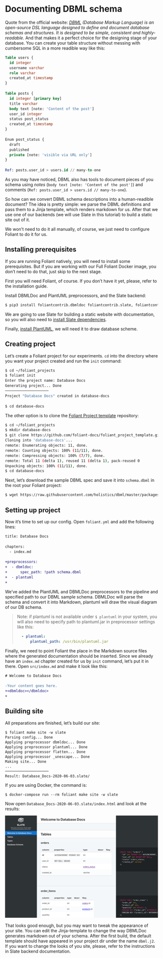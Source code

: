 # Documenting DBML schema

Quote from the official website: *[DBML](https://dbml.org/) (Database Markup Language) is an open-source DSL language designed to define and document database schemas and structures. It is designed to be simple, consistent and highly-readable.* And that makes it a perfect choice for the designing stage of your database. You can create your table structure without messing with cumbersome SQL in a more readible way like this:

```sql
Table users {
  id integer
  username varchar
  role varchar
  created_at timestamp
}

Table posts {
  id integer [primary key]
  title varchar
  body text [note: 'Content of the post']
  user_id integer
  status post_status
  created_at timestamp
}

Enum post_status {
  draft
  published
  private [note: 'visible via URL only']
}

Ref: posts.user_id > users.id // many-to-one
```

As you may have noticed, DBML also has tools to document pieces of you schema using *notes* (`body text [note: 'Content of the post']`) and comments (`Ref: posts.user_id > users.id // many-to-one`).

So how can we convert DBML schema descriptions into a human-readible document? The idea is pretty simple: we parse the DBML definitions and pass them to a Jinja template, which renders markdown for us. After that we use one of our backends (we will use <link src="../../backends/slate.md" title="Slate">Slate</link> in this tutorial) to build a static site out of it.

We won’t need to do it all manually, of course, we just need to configure Foliant to do it for us.

## Installing prerequisites

If you are running Foliant natively, you will need to install some prerequisites. But if you are working with our <link src="!path src/tutorials/docker.md" title="Using different Foliant Docker images">Full Foliant Docker image</link>, you don’t need to do that, just skip to the <link title="Creating project">next stage</link>.

First you will need Foliant, of course. If you don’t have it yet, please, refer to the <link src="../../installation.md">installation guide</link>.

Install DBMLDoc and PlantUML preprocessors, and the Slate backend:

```bash
$ pip3 install foliantcontrib.dbmldoc foliantcontrib.slate, foliantcontrib.plantuml
```

We are going to use <link src="../../backends/slate.md" title="Slate">Slate</link> for building a static website with documentation, so you will also need to [install Slate dependencies](https://github.com/slatedocs/slate/wiki/Using-Slate-Natively).

Finally, [install PlantUML](https://plantuml.com/ru/starting), we will need it to draw database scheme.

## Creating project

Let’s create a Foliant project for our experiments. `cd` into the directory where you want your project created and run the `init` command:

```bash
$ cd ~/foliant_projects
$ foliant init
Enter the project name: Database Docs
Generating project... Done
────────────────────
Project "Database Docs" created in database-docs

$ cd database-docs
```

The other option is to clone the [Foliant Project template](https://github.com/foliant-docs/foliant_project_template/) repository:

```bash
$ cd ~/foliant_projects
$ mkdir database-docs
$ git clone https://github.com/foliant-docs/foliant_project_template.git database-docs
Cloning into 'database-docs'...
remote: Enumerating objects: 11, done.
remote: Counting objects: 100% (11/11), done.
remote: Compressing objects: 100% (7/7), done.
remote: Total 11 (delta 1), reused 11 (delta 1), pack-reused 0
Unpacking objects: 100% (11/11), done.
$ cd database-docs
```

Next, let’s download the sample DBML spec and save it into `schema.dbml` in the root your Foliant project:

```bash
$ wget https://raw.githubusercontent.com/holistics/dbml/master/packages/dbml-core/__tests__/parser/dbml-parse/input/general_schema.in.dbml -O schema.dbml
```

## Setting up project

Now it’s time to set up our config. Open `foliant.yml` and add the following lines:

```diff
title: Database Docs

chapters:
  - index.md

+preprocessors:
+  - dbmldoc:
+      spec_path: !path schema.dbml
+  - plantuml
+
```

We’ve added the PlantUML and DBMLDoc preprocessors to the pipeline and specified path to our DBML sample schema. DBMLDoc will parse the schema and convert it into Markdown, plantuml will draw the visual diagram of our DB schema.

> Note: if plantuml is not available under `$ plantuml` in your system, you will also need to specify path to plantuml.jar in preprocessor settings like this:
>
> ```yaml
>   - plantuml:
>       plantuml_path: /usr/bin/plantuml.jar
> ```

Finally, we need to point Foliant the place in the Markdown source files where the generated documentation should be inserted. Since we already have an `index.md` chapter created for us by `init` command, let’s put it in there. Open `src/index.md` and make it look like this:

```diff
# Welcome to Database Docs

-Your content goes here.
+<dbmldoc></dbmldoc>
+
```

## Building site

All preparations are finished, let’s build our site:

```
$ foliant make site -w slate
Parsing config... Done
Applying preprocessor dbmldoc... Done
Applying preprocessor plantuml... Done
Applying preprocessor flatten... Done
Applying preprocessor _unescape... Done
Making site... Done
...
────────────────────
Result: Database_Docs-2020-06-03.slate/
```

If you are using Docker, the command is:

```
$ docker-compose run --rm foliant make site -w slate
```

Now open `Database_Docs-2020-06-03.slate/index.html` and look at the results:

![](img/dbml.png)

That looks good enough, but you may want to tweak the appearance of your site. You can edit the Jinja-template to change the way DBMLDoc generates markdown out of your schema. After the first build, the default template should have appeared in your project dir under the name `dbml.j2`. If you want to change the looks of you site, please, refer to the instructions in <link src="../../backends/slate.md" title="Slate">Slate</link> backend documentation.
